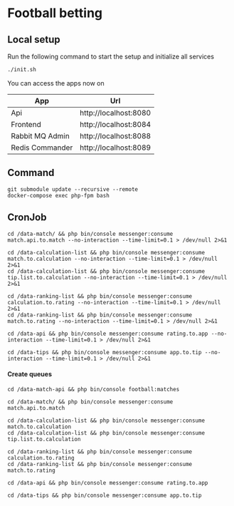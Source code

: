 # Football betting

## Local setup
Run the following command to start the setup and initialize all services

```bash
./init.sh
```

You can access the apps now on

|App|Url|
|---|---|
|Api|http://localhost:8080|
|Frontend|http://localhost:8084|
|Rabbit MQ Admin|http://localhost:8088|
|Redis Commander|http://localhost:8089|

## Command

```
git submodule update --recursive --remote
docker-compose exec php-fpm bash
```


## CronJob

```
cd /data-match/ && php bin/console messenger:consume match.api.to.match --no-interaction --time-limit=0.1 > /dev/null 2>&1

cd /data-calculation-list && php bin/console messenger:consume match.to.calculation --no-interaction --time-limit=0.1 > /dev/null 2>&1
cd /data-calculation-list && php bin/console messenger:consume tip.list.to.calculation --no-interaction --time-limit=0.1 > /dev/null 2>&1

cd /data-ranking-list && php bin/console messenger:consume calculation.to.rating --no-interaction --time-limit=0.1 > /dev/null 2>&1
cd /data-ranking-list && php bin/console messenger:consume match.to.rating --no-interaction --time-limit=0.1 > /dev/null 2>&1

cd /data-api && php bin/console messenger:consume rating.to.app --no-interaction --time-limit=0.1 > /dev/null 2>&1

cd /data-tips && php bin/console messenger:consume app.to.tip --no-interaction --time-limit=0.1 > /dev/null 2>&1
```


#### Create queues


```
cd /data-match-api && php bin/console football:matches

cd /data-match/ && php bin/console messenger:consume match.api.to.match

cd /data-calculation-list && php bin/console messenger:consume match.to.calculation
cd /data-calculation-list && php bin/console messenger:consume tip.list.to.calculation

cd /data-ranking-list && php bin/console messenger:consume calculation.to.rating
cd /data-ranking-list && php bin/console messenger:consume match.to.rating

cd /data-api && php bin/console messenger:consume rating.to.app

cd /data-tips && php bin/console messenger:consume app.to.tip
```


